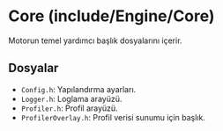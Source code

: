 # Core (include/Engine/Core)

Motorun temel yardımcı başlık dosyalarını içerir.

## Dosyalar
- `Config.h`: Yapılandırma ayarları.
- `Logger.h`: Loglama arayüzü.
- `Profiler.h`: Profil arayüzü.
- `ProfilerOverlay.h`: Profil verisi sunumu için başlık.
